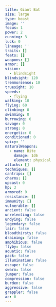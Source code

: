 ```yaml
---
title: Giant Bat
size: large
type: beast
image: ''
focus: 1
power: 2
cunning: 3
luck: 0
lineage: ''
traits: []
feats: []
weapons: []
armor: []
vision:
  - blindsight
blindsight: 120
tremmorsense: 10
truesight: 10
speeds:
  - flying
walking: 10
flying: 60
climbing: 0
swimming: 0
burrowing: 0
savage: 0
strong: 0
energetic: 0
conditioned: 0
spicy: ''
naturalWeapons:
  - name: Bite
    damage: 1d6
    element: physical
attacks: []
techniques: []
cantrips: []
charms: []
upcast: 0
hp: 3
armored: 0
resistance: []
immunity: []
vulnerable: []
ancient: false
unrelenting: false
undying: false
legendary: false
lair: false
bloodthirsty: false
draining: false
amphibious: false
flyby: false
aquatic: false
pack: false
illumination: false
escape: false
swarm: false
jumper: false
compression: false
burden: false
aggressive: false
grappler: false
ac: 0
---
```


